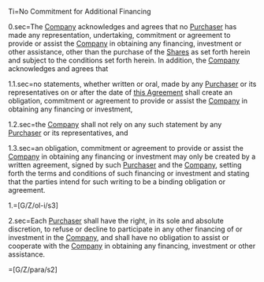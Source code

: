Ti=No Commitment for Additional Financing

0.sec=The <a href='#Def.Company.sec' class='definedterm'>Company</a> acknowledges and agrees that no <a href='#Def.Purchaser.sec' class='definedterm'>Purchaser</a> has made any representation, undertaking, commitment or agreement to provide or assist the <a href='#Def.Company.sec' class='definedterm'>Company</a> in obtaining any financing, investment or other assistance, other than the purchase of the <a href='#Def.Shares.sec' class='definedterm'>Shares</a> as set forth herein and subject to the conditions set forth herein. In addition, the <a href='#Def.Company.sec' class='definedterm'>Company</a> acknowledges and agrees that

1.1.sec=no statements, whether written or oral, made by any <a href='#Def.Purchaser.sec' class='definedterm'>Purchaser</a> or its representatives on or after the date of <a href='#Def.Agreement.sec' class='definedterm'>this Agreement</a> shall create an obligation, commitment or agreement to provide or assist the <a href='#Def.Company.sec' class='definedterm'>Company</a> in obtaining any financing or investment,

1.2.sec=the <a href='#Def.Company.sec' class='definedterm'>Company</a> shall not rely on any such statement by any <a href='#Def.Purchaser.sec' class='definedterm'>Purchaser</a> or its representatives, and

1.3.sec=an obligation, commitment or agreement to provide or assist the <a href='#Def.Company.sec' class='definedterm'>Company</a> in obtaining any financing or investment may only be created by a written agreement, signed by such <a href='#Def.Purchaser.sec' class='definedterm'>Purchaser</a> and the <a href='#Def.Company.sec' class='definedterm'>Company</a>, setting forth the terms and conditions of such financing or investment and stating that the parties intend for such writing to be a binding obligation or agreement.

1.=[G/Z/ol-i/s3]

2.sec=Each <a href='#Def.Purchaser.sec' class='definedterm'>Purchaser</a> shall have the right, in its sole and absolute discretion, to refuse or decline to participate in any other financing of or investment in the <a href='#Def.Company.sec' class='definedterm'>Company</a>, and shall have no obligation to assist or cooperate with the <a href='#Def.Company.sec' class='definedterm'>Company</a> in obtaining any financing, investment or other assistance.

=[G/Z/para/s2]
